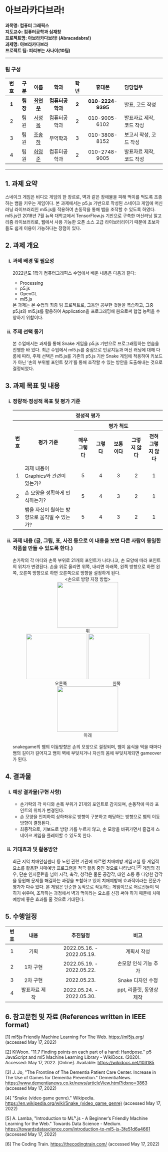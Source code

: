 # 아브라카다브라!
#### 과목명: 컴퓨터 그래픽스<br/>지도교수: 컴퓨터공학과 심재창<br/>프로젝트명: 아브라카다브라! (Abracadabra!)<br/>과제명: 아브라카다브라<br/>프로젝트 팀: 피리부는 사나이(10팀)<hr/>
### 팀 구성
|   번호   |   구분  |                   이름                  |      학과     |   학년  |      휴대폰     |        담당업무        |
|:-------:|:------:|:---------------------------------------:|:--------------:|:------:|:---------------:|:----------------------|
|  **1**  | **팀장**|**[최연우](https://github.com/wafla)**    |**컴퓨터공학과**|  **2** |**010-2224-9395**|    발표, 코드 작성    |
|    2    |   팀원  | [서정목](https://github.com/SeoJeongmok) |  컴퓨터공학과  |   2    |  010-9005-6102  | 발표자료 제작, 코드 작성 |
|    3    |   팀원  | [조송하](https://github.com/Song-haJo)   |    무역학과    |   3    |  010-3808-8152  |  보고서 작성, 코드 작성 |
|    4    |   팀원  | [허영준](https://github.com/telecom9005) |  컴퓨터공학과  |   2    |  010-2748-9005  | 발표자료 제작, 코드 작성  |
<hr/>

## 1. 과제 요약
스네이크 게임은 비디오 게임의 한 장르로, 벽과 같은 장애물을 피해 먹이를 먹도록 조종하는 뱀을 키우는 게임이다. 본 과제에서는 p5.js 기반으로 작성된 스네이크 게임에 머신러닝 라이브러리인 ml5.js를 적용하여 손동작을 통해 뱀을 조작할 수 있도록 하였다. ml5.js란 2018년 7월 뉴욕 대학교에서 TensorFlow.js 기반으로 구축한 머신러닝 알고리즘 라이브러리로, 웹에서 사용 가능한 오픈 소스 고급 라이브러리이기 때문에 초보자들도 쉽게 이용이 가능하다는 장점이 있다.
## 2. 과제 개요
<ol type="i">
    <h3><li>과제 배경 및 필요성</li></h3>
    2022년도 1학기 컴퓨터그래픽스 수업에서 배운 내용은 다음과 같다:<br/>
<ul>
        <li>Processing</li>
        <li>p5.js</li>
        <li>OpenGL</li>
        <li>ml5.js</li>
    </ul>
본 과제는 본 수업의 최종 팀 프로젝트로, 그동안 공부한 것들을 복습하고, 그중 p5.js와 ml5.js를 활용하여 Application을 프로그래밍해 봄으로써 협업 능력을 수양하기 위함이다.
    <h3><li>주제 선택 동기</li></h3>
    본 수업에서는 과제를 통해 Snake 게임을 p5.js 기반으로 프로그래밍하는 연습을 진행한 바 있다. 최근 수업에서 ml5.js를 중심으로 인공지능과 머신 러닝에 대해 다룸에 따라, 주제 선택은 ml5.js를 기존의 p5.js 기반 Snake 게임에 적용하여 키보드가 아닌 ‘손의 부위별 포인트 찾기’를 통해 조작할 수 있는 방안을 도출해내는 것으로 결정되었다.
</ol>

## 3. 과제 목표 및 내용
<ol type="i">
    <h3><li>정량적·정성적 목표 및 평가 기준</li></h3>
    <table>
        <thead>
            <tr>
                <th colspan="7">정성적 평가</th>
            </tr>
        </thead>
        <tbody>
            <tr>
                <th rowspan="2">번호</th>
                <th rowspan="2" width="400px">평가 기준</th>
                <th colspan="5">평가 척도</th>
            </tr>
            <tr>
                <th width="120px">매우 그렇다</th>
                <th width="120px">그렇다</th>
                <th width="120px">보통이다</th>
                <th width="120px">그렇지 않다</th>
                <th width="120px">전혀 그렇지 않다</th>
            </tr>
            <tr>
                <td align="center">1</td>
                <td>과제 내용이 Graphics와 관련이 있는가?</td>
                <td align="center">5</td>
                <td align="center">4</td>
                <td align="center">3</td>
                <td align="center">2</td>
                <td align="center">1</td>
            </tr>
            <tr>
                <td align="center">2</td>
                <td>손 모양을 정확하게 인식하는가?</td>
                <td align="center">5</td>
                <td align="center">4</td>
                <td align="center">3</td>
                <td align="center">2</td>
                <td align="center">1</td>
            </tr>
            <tr>
                <td align="center">3</td>
                <td>뱀을 자신이 원하는 방향으로 움직일 수 있는가?</td>
                <td align="center">5</td>
                <td align="center">4</td>
                <td align="center">3</td>
                <td align="center">2</td>
                <td align="center">1</td>
            </tr>
        </tbody>
    </table>
    <h3><li>과제 내용 (글, 그림, 표, 사진 등으로 이 내용을 보면 다른 사람이 동일한 작품을 만들 수 있도록 한다.)</li></h3>
    손가락의 각 마디와 손목 부위로 21개의 포인트가 나타나고, 손 모양에 따라 포인트의 위치가 변경된다.
    손을 위로 올리면 위쪽, 내리면 아래쪽, 왼쪽 방향으로 하면 왼쪽, 오른쪽 방향으로 하면 오른쪽으로 방향을 설정하게 된다.<br/>
    <div align="center">
    <손으로 방향 지정 방법><br/>
    </div>
    <div align="center">
        <img width="195px" height="145px" src="https://user-images.githubusercontent.com/102509603/169253224-041bb900-0f92-46f3-b136-f3b2bfdd0028.png"/>
    </div>
    <div align='center'>
    위
    </div>
    <div align="center">
        <img width="195px" height="145px" src="https://user-images.githubusercontent.com/102509603/169256768-f8b3ccb0-2155-40ee-925c-81be35ec8ec4.png"/>
        <img width="195px" height="145px" src="https://user-images.githubusercontent.com/102509603/169256106-72e3e64a-77e8-4a1e-9f6a-e8fb9a3dccac.png"/>
    </div>
    <div align="center">
        오른쪽 &nbsp;&nbsp;&nbsp;&nbsp;&nbsp;&nbsp;&nbsp;&nbsp;&nbsp;&nbsp;&nbsp;&nbsp;&nbsp;&nbsp;&nbsp;&nbsp;&nbsp;&nbsp;&nbsp;&nbsp;&nbsp;&nbsp;&nbsp;&nbsp;&nbsp;&nbsp;&nbsp;&nbsp;&nbsp;&nbsp;&nbsp;&nbsp;&nbsp;&nbsp;&nbsp; 왼쪽
    </div>
    <div align="center">
        <img width="195px" height="145px" src="https://user-images.githubusercontent.com/102509603/169255285-7e919de5-c45b-429d-b871-0572356d6b34.png"/>
    </div>
    <div align="center">
        아래
    </div>
        <br/>
    snakegame의 뱀의 이동방향은 손의 모양으로 결정되며, 뱀이 음식을 먹을 때마다 뱀의 길이가 길어지고 뱀이 벽에 부딪치거나 자신의 몸에 부딪치게되면 gameover가 된다.
</ol>

## 4. 결과물
<ol type="i">
    <h3><li>예상 결과물(구현 사항)</li></h3>
    <ul>
        <li>손가락의 각 마디와 손목 부위가 21개의 포인트로 감지되며, 손동작에 따라 포인트의 위치가 변경된다.</li>
        <li>손 모양을 인지하여 상하좌우로 방향이 구분하고 해당하는 방향으로 뱀의 이동방향이 결정된다.</li>
        <li>최종적으로, 키보드로 방향 키를 누르지 않고, 손 모양을 바꿔가면서 즐겁게 스네이크 게임을 플레이할 수 있도록 한다.</li>
    </ul>
    <h3><li>기대효과 및 활용방안</li></h3>
    최근 지역 치매안심센터 등 노인 관련 기관에 따르면 치매예방 게임교실 등 게임적 요소를 활용한 치매예방 프로그램을 적극 활용 중인 것으로 나타났다.<sup>[3]</sup> 게임의 경우, 단순 인지훈련을 넘어 시각, 촉각, 청각은 물론 공감각, 대인 소통 등 다양한 감각을 동원해 문제를 해결하는 과정을 포함하고 있어 치매예방에 효과적이라는 전문가 평가가 다수 있다. 본 게임은 단순한 동작으로 작동하는 게임이므로 어르신들이 익히기 쉬우며, 조작하는 과정에서 벽과 먹이라는 요소를 신경 써야 하기 때문에 치매예방에 좋은 효과를 줄 것으로 기대된다.
</ol>

## 5. 수행일정
|  번호 |      내용      |            추진일정           |     비고    |
|:----:|:--------------:|:----------------------------:|:----------:|
|   1  |       기획     |   2022.05.16. - 2022.05.19.  |   계획서 작성   |
|   2  |     1차 구현    |   2022.05.19. - 2022.05.22.  |  손모양 인식 기능 추가  |
|   3  |     2차 구현    |         2022.05.23.          |  Snake 디자인 수정  |
|   4  |  발표자료 제작  |   2022.05.24. - 2022.05.30.  | ppt, 리플릿, 동영상 제작  |

## 6. 참고문헌 및 자료 (References written in IEEE format)
[1] ml5js·Friendly Machine Learning For The Web. https://ml5js.org/ (accessed May 17, 2022)

[2] KiWoon. "11.7 Finding points on each part of a hand: Handpose." p5 JavaScript and ml5 Machine Learning Library - WikiDocs. (2020). Accessed: May 17, 2022. [Online]. Available: https://wikidocs.net/103185 

[3] J. Jo, "The Frontline of The Dementia Patient Care Center. Increase in The Use of Games for Dementia Prevention." DementiaNews. https://www.dementianews.co.kr/news/articleView.html?idxno=3863 (accessed May 17, 2022)

[4] "Snake (video game genre)." Wikipedia. https://en.wikipedia.org/wiki/Snake_(video_game_genre) (accessed May 17, 2022)

[5] A. Lamba, "Introduction to ML⁵.js - A Beginner’s Friendly Machine Learning for the Web." Towards Data Science - Medium. https://towardsdatascience.com/introduction-to-ml5-js-3fe51d6a4661 (accessed May 17, 2022)

[6] The Coding Train. https://thecodingtrain.com/ (accessed May 17, 2022)
